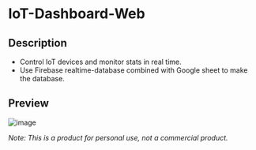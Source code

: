 # IoT-Dashboard-Web

## Description

- Control IoT devices and monitor stats in real time.
- Use Firebase realtime-database combined with Google sheet to make the database.

## Preview
![image](https://github.com/Huysiunhan02/IoT-Dashboard-Web/assets/96275325/0b867e74-4d5a-47bb-b67e-6f49cd1d4dad)

*Note: This is a product for personal use, not a commercial product.*
